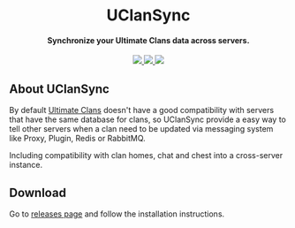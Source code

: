 <h1 align="center">UClanSync</h1>

<h4 align="center">Synchronize your Ultimate Clans data across servers.</h4>

<p align="center">
    <a href="https://www.codefactor.io/repository/github/saicone/rtag">
        <img src="https://www.codefactor.io/repository/github/saicone/UClanSync/badge?style=flat-square"/>
    </a>
    <a href="https://github.com/saicone/rtag">
        <img src="https://img.shields.io/github/languages/code-size/saicone/UClanSync?style=flat-square"/>
    </a>
    <a href="https://github.com/saicone/rtag">
        <img src="https://img.shields.io/tokei/lines/github/saicone/UClanSync?style=flat-square"/>
    </a>
</p>

## About UClanSync
By default [Ultimate Clans](https://www.spigotmc.org/resources/ultimate-clans.85615/) doesn't have a good compatibility with servers that have the same database for clans,
so UClanSync provide a easy way to tell other servers when a clan need to be updated via messaging system
like Proxy, Plugin, Redis or RabbitMQ.

Including compatibility with clan homes, chat and chest into a cross-server instance.

## Download
Go to [releases page](https://github.com/saicone/UClanSync/releases) and follow the installation instructions.
